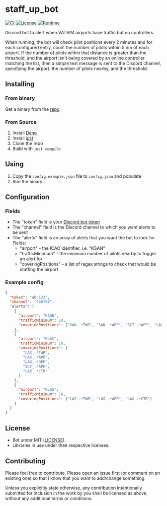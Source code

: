# staff_up_bot

[![CI](https://github.com/Celeo/staff_up_bot/workflows/CI/badge.svg?branch=master)](https://github.com/Celeo/staff_up_bot/actions?query=workflow%3ACI)
[![License](https://img.shields.io/badge/License-MIT-green)](LICENSE)
[![Runtime](https://img.shields.io/badge/runtime-Deno-orange)](https://deno.land/)

Discord bot to alert when VATSIM airports have traffic but no controllers.

When running, the bot will check pilot positions every 2 minutes and for each configured entry,
count the number of pilots within 5 nm of each airport. If the number of pilots within that
distance is greater than the threshold, and the airport isn't being covered by an online
controller matching the list, then a simple text message is sent to the Discord channel,
specifying the airport, the number of pilots nearby, and the threshold.

## Installing

### From binary

Get a binary from the [repo](https://github.com/Celeo/staff_up_bot/releases).

### From Source

1. Install [Deno](https://deno.land)
1. Install [just](https://github.com/casey/just)
1. Clone the repo
1. Build with `just compile`

## Using

1. Copy the `config.example.json` file to `config.json` and populate
1. Run the binary

## Configuration

### Fields

- The "token" field is your [Discord bot token](https://discord.com/developers/applications)
- The "channel" field is the Discord channel to which you want alerts to be sent
- The "alerts" field is an array of alerts that you want the bot to look for. Fields:
  - "airport" - the ICAO identifier, i.e. "KSAN"
  - "trafficMinimum" - the minimum number of pilots nearby to trigger an alert for
  - "coveringPositions" - a list of regex strings to check that would be staffing the airport

### Example config

```json
{
  "token": "abc123",
  "channel": "456789",
  "alerts": [
    {
      "airport": "KSAN",
      "trafficMinimum": 10,
      "coveringPositions": ["SAN_.*TWR", "SAN_.*APP", "SCT_.*APP", "LAX_.*CTR"]
    },
    {
      "airport": "KLAX",
      "trafficMinimum": 10,
      "coveringPositions": [
        "LAX_.*TWR",
        "LAX_.*APP",
        "LAX_.*DEP",
        "SCT_.*APP",
        "LAX_.*CTR"
      ]
    },
    {
      "airport": "KLAS",
      "trafficMinimum": 10,
      "coveringPositions": ["LAS_.*TWR", "LAS_.*APP", "LAX_.*CTR"]
    }
  ]
}

```

## License

- Bot under MIT ([LICENSE](LICENSE)).
- Libraries in use under their respective licenses.

## Contributing

Please feel free to contribute. Please open an issue first (or comment on an existing one) so that I know that you want to add/change something.

Unless you explicitly state otherwise, any contribution intentionally submitted for inclusion in the work by you shall be licensed as above, without any additional terms or conditions.
